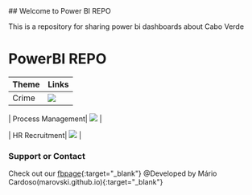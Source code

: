 <link href="./assets/css/style.scss" rel="stylesheet">
## Welcome to Power BI REPO

This is a repository for sharing power bi dashboards about Cabo Verde

# PowerBI REPO

|Theme|Links|
|-----|-----|
| Crime| <img id="powerbix" src="./assets/media/crimeCV.gif"> |   
 
|  Process Management| <img id="powerbix" src="./assets/media/GestaoProcessosDash.gif"> |  

|  HR Recruitment|  <img id="powerbix" src="./assets/media/pepapDASHBOAD_opt.gif"> |  
### Support or Contact

Check out our [fbpage](https://www.facebook.com/powerbiCaboVerde/){:target="_blank"}
@Developed by Mário Cardoso(marovski.github.io){:target="_blank"}